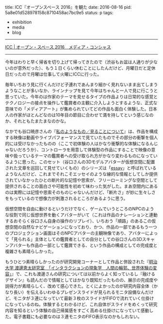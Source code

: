 title: ICC『オープンスペース 2016』を観た
date: 2016-08-16
pid: 5a8e01d528978158c8710458ac7bc9e5
status: p
tags:
- exhibition
- media
- blog
---

[ICC | オープン・スペース 2016　メディア・コンシャス][1]

---- 

今年はわりと早く帰省を切り上げて帰ってきたので（渋谷もお盆は人通りが少ないのが意外だった）、もう１日くらい休むことにしたんだけど、月曜日だと定休日だったので月曜は仕事して火曜にICCに行った。

毎年いちおう見に行くんだけど子連れであんまり細かく見れないまま出てしまうようなことが多いなか、ラインナップを見て今年はちゃんと一人で見に行こうと思っていた。今年のは作家のテーマを見せるタイプの作品よりは日常的な感覚とテクノロジーの接点を操作して鑑賞者の主観に介入しようとするような、正式な意味での「メディアアート」が集められていてどの作品も面白く体験した。日本人の作家がほとんどなのは10年目の節目に合わせて満を持してという感じなのか、それともたまたまなのかな。

なかでも谷口暁彦さんの『[私のようなもの／見ることについて][2]』は、作品を構成する映像は動画やライブパフォーマンスで見ていたものでその部分の衝撃を個人的には受けなかったものの（ここで初体験の人はかなり衝撃的な体験になるんじゃないだろうか）、コントローラを用意して体験型の作品にすることで映像の意味や扱っているテーマの鑑賞者への受け取られ方がかなり変わるものになっているように思った。このセット（谷口さんの3Dモデルアバターが仮想空間に配置された文章を巡回して見せていくもの）のシリーズは「[essay][3]」と呼ばれているようなんだけど、これまでそれこそエッセイのような線的な情報としてしか提供されていなかったひとの断片的な記憶や思索が、フリーローミングな空間として提供されることの面白さや可能性を初めて味わった気がした。まあ空間内にあるのは実際には記憶や思索そのものじゃないんだけど、「断片さ」が妙に生々しさをもっているので想像力が刺激されるところがあるように思う。

仮想空間を自由に動けるというだけでなく、ゲームでいうところのNPCのような役割で同じ仮想世界を動くアバターがいて（これは作品のナレーションと連動するおそらく谷口さん自身の操作のリプレイ）、いちおう「順路」のあるこの仮想空間の自然なナビゲーションになっており、かつ、作品の一部であるもう一つのプロジェクション画面はそのNPCアバターの主観映像であり、アバターによって「見られる」主体としての鑑賞者としての自分としての谷口さんの3Dスキャンアバターも作品の一部として鑑賞できる、という作品の構成としての完成度と複雑さも素晴らしかった。

もうひとつ素晴らしかったのが研究開発コーナーとして作品と併設された『[明治大学 渡邊恵太研究室　「インタラクションの現象学　人間の輪郭、世界体験の変容」][4]』で、これも渡邊さんの研究については以前からよく知っているし『融けるデザイン』も読んだので情報としてはかなり既知だったものの、展示の完成度や説得力が素晴らしく、改めて感心できた。とくによかったのが研究内容全体（かなり長い）を伝えるいわゆるプレゼンスライドが見られるモニタ設備なんだけど、モニタが３連になっていて最新３枚のスライドがFIFOで流れていく仕掛けになっているのね。体験するとわかるけど、これ自体がスライドをめくって研究内容を知るという体験の自己帰属感をすごく高める仕掛けになっていて感動した。電子書籍にも必要なのは３連モニタのFIFO表示なのかもしれない。

[1]:	http://www.ntticc.or.jp/ja/exhibitions/2016/open-space-2016/
[2]:	http://www.ntticc.or.jp/ja/archive/works/something-similar-to-me-about-seeing-things/
[3]:	http://essay3d.tumblr.com/
[4]:	http://www.ntticc.or.jp/ja/exhibitions/2016/os2016-rd-watanabe-keita-laboratory/